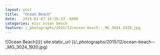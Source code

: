 ```yaml
---
layout: post
title:  "Ocean Beach"
date:   2016-01-07 18:26:33 -0800
categories: misc ocean beach
feature: /_photographs/2015/12/ocean-beach--_MG_3024_1920.jpg
---
```

![Ocean Beach]({{ site.static_url }}/_photographs/2015/12/ocean-beach--_MG_3024_1920.jpg)
